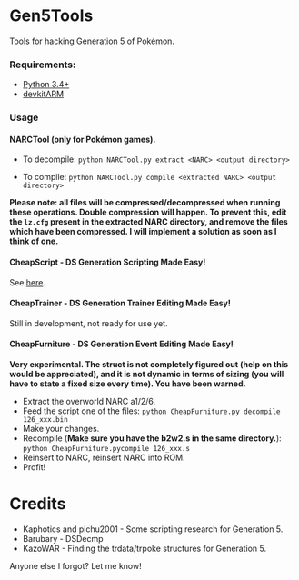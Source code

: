 # Gen5Tools
Tools for hacking Generation 5 of Pokémon.

### Requirements:
* [Python 3.4+](https://www.python.org)
* [devkitARM](https://github.com/devkitPro/installer/releases)

### Usage

#### NARCTool (only for Pokémon games).
* To decompile:
```python NARCTool.py extract <NARC> <output directory>```

* To compile:
```python NARCTool.py compile <extracted NARC> <output directory>```

**Please note: all files will be compressed/decompressed when running these operations. Double compression will happen. To prevent this, edit the `lz.cfg` present in the extracted NARC directory, and remove the files which have been compressed. I will implement a solution as soon as I think of one.**

#### CheapScript - DS Generation Scripting Made Easy!
See [here](https://github.com/CodenamePU/CheapScript).

#### CheapTrainer - DS Generation Trainer Editing Made Easy!
Still in development, not ready for use yet.

#### CheapFurniture - DS Generation Event Editing Made Easy!
**Very experimental. The struct is not completely figured out (help on this would be appreciated), and it is not dynamic in terms of sizing (you will have to state a fixed size every time). You have been warned.**

* Extract the overworld NARC a1/2/6.
* Feed the script one of the files: 
  ```python CheapFurniture.py decompile 126_xxx.bin```
* Make your changes.
* Recompile (**Make sure you have the b2w2.s in the same directory.**):
  ```python CheapFurniture.pycompile 126_xxx.s``` 
* Reinsert to NARC, reinsert NARC into ROM.
* Profit!

# Credits
* Kaphotics and pichu2001 - Some scripting research for Generation 5.
* Barubary - DSDecmp
* KazoWAR - Finding the trdata/trpoke structures for Generation 5.

Anyone else I forgot? Let me know!
